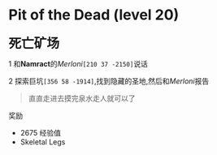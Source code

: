 # Pit of the Dead (level 20)
<span style="font-size: 25px;">**死亡矿场**</span>

1 和**Namract**的*Merloni*`[210 37 -2150]`说话

2 探索巨坑`[356 58 -1914]`,找到隐藏的圣地,然后和*Merloni*报告

>直直走进去摸完泉水走人就可以了


奖励

+ 2675 经验值 
+ Skeletal Legs